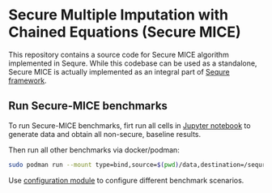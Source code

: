 # Secure Multiple Imputation with Chained Equations (Secure MICE)

This repository contains a source code for Secure MICE algorithm implemented in Sequre. While this codebase can be used as a standalone, Secure MICE is actually implemented as an integral part of [Sequre framework](https://github.com/0xTCG/sequre/tree/mice).

## Run Secure-MICE benchmarks

To run Secure-MICE benchmarks, firt run all cells in [Jupyter notebook](applications/offline/mi.ipynb) to generate data and obtain all non-secure, baseline results.

Then run all other benchmarks via docker/podman:

```bash
sudo podman run --mount type=bind,source=$(pwd)/data,destination=/sequre/data --mount type=bind,source=$(pwd)/applications/config,destination=/sequre/applications/config --security-opt label=disable -e "CODON_DEBUG=lt" --privileged --rm -t hsmile/secure-mice:latest scripts/run.sh -release benchmarks --mi --jit --local
```

Use [configuration module](config/mi.toml) to configure different benchmark scenarios.
